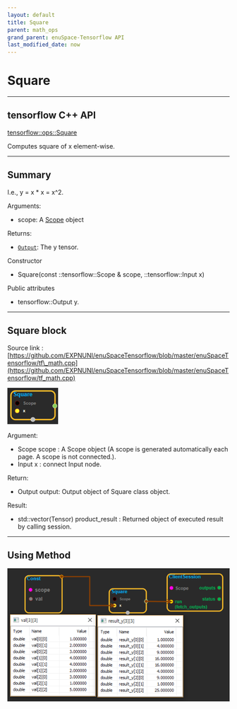 ```yaml
--- 
layout: default 
title: Square 
parent: math_ops 
grand_parent: enuSpace-Tensorflow API 
last_modified_date: now 
--- 
```


# Square

---

## tensorflow C++ API

[tensorflow::ops::Square](https://www.tensorflow.org/api_docs/cc/class/tensorflow/ops/square)

Computes square of x element-wise.

---

## Summary

I.e., y = x \* x = x^2.

Arguments:

* scope: A [Scope](https://www.tensorflow.org/api_docs/cc/class/tensorflow/scope.html#classtensorflow_1_1_scope) object

Returns:

* [`Output`](https://www.tensorflow.org/api_docs/cc/class/tensorflow/output.html#classtensorflow_1_1_output): The y tensor.

Constructor

* Square\(const ::tensorflow::Scope & scope, ::tensorflow::Input x\) 

Public attributes

* tensorflow::Output y.

---

## Square block

Source link : [https://github.com/EXPNUNI/enuSpaceTensorflow/blob/master/enuSpaceTensorflow/tf\_math.cpp](https://github.com/EXPNUNI/enuSpaceTensorflow/blob/master/enuSpaceTensorflow/tf_math.cpp)

![](../assets/math_Square_Symbol.png)

Argument:

* Scope scope : A Scope object \(A scope is generated automatically each page. A scope is not connected.\).
* Input x : connect  Input node.

Return:

* Output output: Output object of Square class object.

Result:

* std::vector\(Tensor\) product\_result : Returned object of executed result by calling session.

---

## Using Method

![](../assets/math_Square_Method.png)

